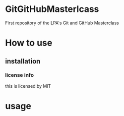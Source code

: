 # GitGitHubMasterlcass
First repository of the LPA's Git and GitHub Masterclass
# How to use

## installation 

### license info 
this is licensed by MIT
# usage

